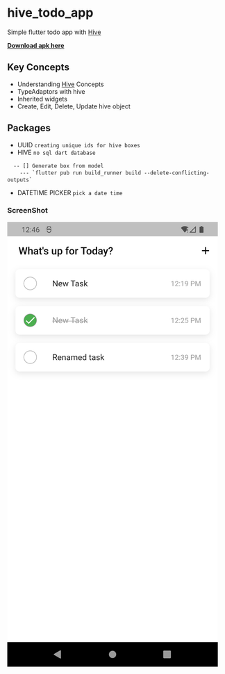 # hive_todo_app

Simple flutter todo app with [Hive](https://pub.dev/packages/hive)

__[Download apk here](https://github.com/Anslem27/Hive-Todo-App/releases/tag/Apk_Release)__

## Key Concepts

- Understanding [Hive](https://pub.dev/packages/hive) Concepts
- TypeAdaptors with hive
- Inherited widgets
- Create, Edit, Delete, Update hive object

## Packages

- UUID `creating unique ids for hive boxes`
- HIVE `no sql dart database`

```
  -- [] Generate box from model
    --- `flutter pub run build_runner build --delete-conflicting-outputs`
```

- DATETIME PICKER `pick a date time`

### ScreenShot

<img src="screens/Screenshot_1661420769.png" width:300>
